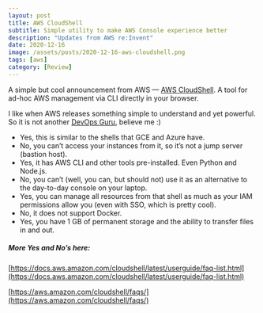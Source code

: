 ```yaml
---
layout: post
title: AWS CloudShell
subtitle: Simple utility to make AWS Console experience better
description: "Updates from AWS re:Invent"
date: 2020-12-16
image: /assets/posts/2020-12-16-aws-cloudshell.png
tags: [aws]
category: [Review]
---
```


A simple but cool announcement from AWS — [AWS CloudShell](https://aws.amazon.com/cloudshell/).
A tool for ad-hoc AWS management via CLI directly in your browser.

I like when AWS releases something simple to understand and yet powerful.\
So it is not another [DevOps Guru](https://aws.amazon.com/devops-guru/), believe me :)

- Yes, this is similar to the shells that GCE and Azure have.
- No, you can’t access your instances from it, so it’s not a jump server (bastion host).
- Yes, it has AWS CLI and other tools pre-installed. Even Python and Node.js.
- No, you can’t (well, you can, but should not) use it as an alternative to the day-to-day console on your laptop.
- Yes, you can manage all resources from that shell as much as your IAM permissions allow you (even with SSO, which is pretty cool).
- No, it does not support Docker.
- Yes, you have 1 GB of permanent storage and the ability to transfer files in and out.

##### More Yes and No’s here:
[https://docs.aws.amazon.com/cloudshell/latest/userguide/faq-list.html](https://docs.aws.amazon.com/cloudshell/latest/userguide/faq-list.html)

[https://aws.amazon.com/cloudshell/faqs/](https://aws.amazon.com/cloudshell/faqs/) 